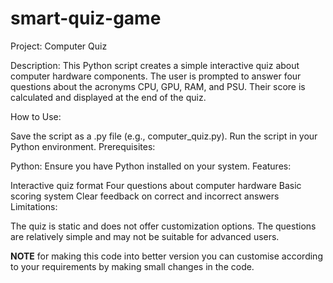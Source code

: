 # smart-quiz-game

Project: Computer Quiz

Description:
This Python script creates a simple interactive quiz about computer hardware components. The user is prompted to answer four questions about the acronyms CPU, GPU, RAM, and PSU. Their score is calculated and displayed at the end of the quiz.

How to Use:

Save the script as a .py file (e.g., computer_quiz.py).
Run the script in your Python environment.
Prerequisites:

Python: Ensure you have Python installed on your system.
Features:

Interactive quiz format
Four questions about computer hardware
Basic scoring system
Clear feedback on correct and incorrect answers
Limitations:

The quiz is static and does not offer customization options.
The questions are relatively simple and may not be suitable for advanced users.

**NOTE**
for making this code into better version you can customise according to your requirements by making small changes in the code. 
